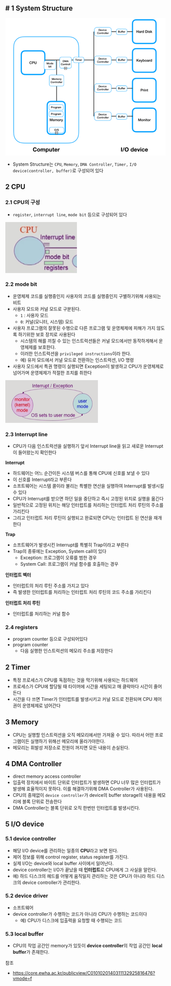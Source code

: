 ## #  1 System Structure

<img src="./images/system-structure.jpg" alt="System Structure" style="zoom:80%;" />

* System Structure는 `CPU`, `Memory`, `DMA Controller`, `Timer,` `I/O device(controller, buffer)`로 구성되어 있다



## 2 CPU

### 2.1 CPU의 구성

* `register`, `interrupt line`, `mode bit` 등으로 구성되어 있다

![CPU Structure](./images/cpu-structure.png)



### 2.2 mode bit

* 운영체제 코드를 실행중인지 사용자의 코드를 실행중인지 구별하기위해 사용되는 비트
* 사용자 모드와 커널 모드로 구분된다.
  * `1` : 사용자 모드
  * `0`: 커널(모니터, 시스템) 모드
* 사용자 프로그램의 잘못된 수행으로 다른 프로그램 및 운영체제에 피해가 가지 않도록 하기위한 보호 장치로 사용된다
  * 시스템의 해를 끼칠 수 있는 인스트럭션들은 커널 모드에서만 동작하게해서 운영체제를 보호한다.
  * 이러한 인스트럭션을 `privileged instructions`이라 한다.
  * 예) 유저 모드에서 커널 모드로 전환하는 인스트럭션, I/O 명령
* 사용자 모드에서 특권 명령이 실행되면 Exception이 발생하고 CPU가 운영체제로 넘어가며 운영체제가 적절한 조치를 취한다

![mode bit](./images/mode-bit.png)



### 2.3 Interrupt line

* CPU가  다음 인스트럭션을 실행하기 앞서 Interrupt line을 읽고 새로운 Interrupt이 들어왔는지 확인한다



**Interrupt**

* 하드웨어는 어느 순간이든 시스템 버스를 통해 CPU에 신호를 보낼 수 있다
* 이 신호를 Interrupt라고 부른다
* 소프트웨어는 시스템 콜이라 불리는 특별한 연산을 실행하여 Interrupt를 발생시킬 수 있다
* CPU가 Interrupt를 받으면 하던 일을 중단하고 즉시 고정된 위치로 실행을 옮긴다
* 일반적으로 고정된 위치는 해당 인터럽트를 처리하는 인터럽트 처리 루틴의 주소를 가리킨다
* 그리고 인터럽트 처리 루틴이 실행되고 완료되면 CPU는 인터럽트 된 연산을 재개한다

**Trap**

* 소프트웨어가 발생시킨 Interrupt를 특별히 Trap이라고 부른다
* Trap의 종류에는 Exception, System call이 있다
  * Exception: 프로그램이 오류를 범한 경우
  * System Call: 프로그램이 커널 함수를 호출하는 경우

**인터럽트 벡터**

* 인터럽트의 처리 루틴 주소를 가지고 있다
* 즉 발생한 인터럽트를 처리하는 인터럽트 처리 루틴의 코드 주소를 가리킨다

**인터럽트 처리 루틴**

* 인터럽트를 처리하는 커널 함수



### 2.4 registers

* program counter 등으로 구성되어있다
* program counter
  * 다음 실행한 인스트럭션의 메모리 주소를 저장한다



## 2 Timer

* 특정 프로세스가 CPU를 독점하는 것을 막기위해 사용되는 하드웨어
* 프로세스가 CPU에 할당될 때 타이머에 시간을 세팅되고 매 클락마다 시간이 줄어든다
* 시간을 다 쓰면 Timer가 인터럽트를 발생시키고 커널 모드로 전환되며 CPU 제어권이 운영체제로 넘어간다



## 3 Memory

* CPU는 실행할 인스트럭션을 오직 메모리에서만 가져올 수 있다. 따라서 어떤 프로그램이든 실행하기 위해선 메모리에 올라가야한다.
* 메모리는 휘발성 저장소로 전원이 꺼지면 모든 내용이 손실된다.



## 4 DMA Controller

* direct memory access controller
* 입출력 장치에서 바이트 단위로 인터럽트가 발생하면 CPU 너무 많은 인터럽트가 발생해 효율적이지 못하다. 이를 해결하기위해 DMA Controller가 사용된다.
* CPU의 중재없이 `device controller`가 device의 buffer storage의 내용을 메모리에 블록 단위로 전송한다
* DMA Controller는 블록 단위로 오직 한번만 인터럽트를 발생시킨다.



## 5 I/O device

### 5.1 device controller

* 해당 I/O device를 관리하는 일종의 **CPU**라고 보면 된다.
* 제어 정보를 위해 control register, status register를 가진다.
* 실제 I/O는 device와 local buffer 사이에서 일어난다.
* device controller는 I/O가 끝났을 때 **인터럽트**로 CPU에게 그 사실을 알린다.
* 예) 하드 디스크의 헤드를 어떻게 움직일지 관리하는 것은 CPU가 아니라 하드 디스크의 device controller가 관리한다.



### 5.2 device driver

* 소프트웨어
* device controller가 수행하는 코드가 아니라 CPU가 수행하는 코드이다
  * 예) CPU가 디스크에 입출력을 요청할 때 수행되는 코드



### 5.3 local buffer

* CPU의 작업 공간인 memory가 있듯이 **device controller**의 작업 공간인 **local buffer**가 존재한다.



참조

* https://core.ewha.ac.kr/publicview/C0101020140311132925816476?vmode=f 
